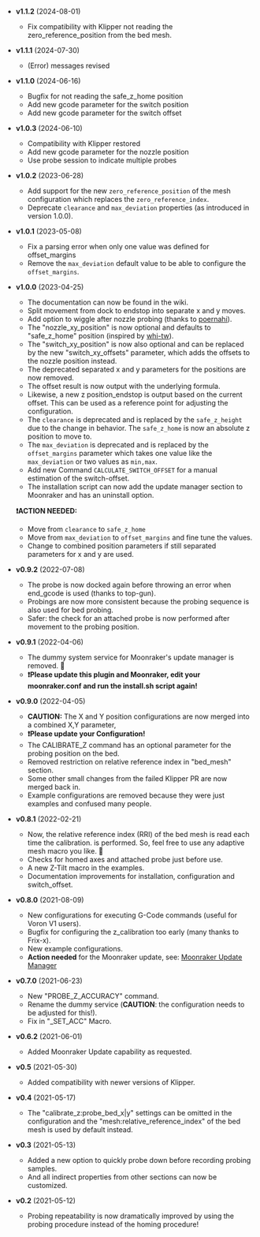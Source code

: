 - **v1.1.2** (2024-08-01)
  - Fix compatibility with Klipper not reading the zero_reference_position from the bed mesh.
- **v1.1.1** (2024-07-30)
  - (Error) messages revised
- **v1.1.0** (2024-06-16)
  - Bugfix for not reading the safe_z_home position
  - Add new gcode parameter for the switch position
  - Add new gcode parameter for the switch offset
- **v1.0.3** (2024-06-10)
  - Compatibility with Klipper restored
  - Add new gcode parameter for the nozzle position
  - Use probe session to indicate multiple probes
- **v1.0.2** (2023-06-28)
  - Add support for the new `zero_reference_position` of the mesh configuration
    which replaces the `zero_reference_index`.
  - Deprecate `clearance` and `max_deviation` properties (as introduced in version 1.0.0).
- **v1.0.1** (2023-05-08)
  - Fix a parsing error when only one value was defined for offset_margins
  - Remove the `max_deviation` default value to be able to configure the `offset_margins`.
- **v1.0.0** (2023-04-25)
  - The documentation can now be found in the wiki.
  - Split movement from dock to endstop into separate x and y moves.
  - Add option to wiggle after nozzle probing (thanks to [poernahi](https://github.com/poernahi)).
  - The "nozzle_xy_position" is now optional and defaults to "safe_z_home" position
    (inspired by [whi-tw](https://github.com/whi-tw)).
  - The "switch_xy_position" is now also optional and can be replaced by the new
    "switch_xy_offsets" parameter, which adds the offsets to the nozzle position instead.
  - The deprecated separated x and y parameters for the positions are now removed.
  - The offset result is now output with the underlying formula.
  - Likewise, a new z position_endstop is output based on the current offset. This can be used
    as a reference point for adjusting the configuration.
  - The `clearance` is deprecated and is replaced by the `safe_z_height` due to the change in
    behavior. The `safe_z_home` is now an absolute z position to move to.
  - The `max_deviation` is deprecated and is replaced by the `offset_margins` parameter which
    takes one value like the `max_deviation` or two values as `min,max`.
  - Add new Command `CALCULATE_SWITCH_OFFSET` for a manual estimation of the switch-offset.
  - The installation script can now add the update manager section to Moonraker and has an
    uninstall option.

  **:exclamation:ACTION NEEDED:**
  - Move from `clearance` to `safe_z_home`
  - Move from `max_deviation` to `offset_margins` and fine tune the values.
  - Change to combined position parameters if still separated parameters for x and y are used.
- **v0.9.2** (2022-07-08)
  - The probe is now docked again before throwing an error when end_gcode is used (thanks to top-gun).
  - Probings are now more consistent because the probing sequence is also used for bed probing.
  - Safer: the check for an attached probe is now performed after movement to the probing position.
- **v0.9.1** (2022-04-06)
  - The dummy system service for Moonraker's update manager is removed. :tada:
  - **:exclamation:Please update this plugin and Moonraker, edit your moonraker.conf and run
    the install.sh script again!**
- **v0.9.0** (2022-04-05)
  - **CAUTION:** The X and Y position configurations are now merged into a combined X,Y parameter,
  - **:exclamation:Please update your Configuration!**
  - The CALIBRATE_Z command has an optional parameter for the probing position on the bed.
  - Removed restriction on relative reference index in "bed_mesh" section.
  - Some other small changes from the failed Klipper PR are now merged back in.
  - Example configurations are removed because they were just examples and confused many people.
- **v0.8.1** (2022-02-21)
  - Now, the relative reference index (RRI) of the bed mesh is read each time the calibration.
    is performed. So, feel free to use any adaptive mesh macro you like. :tada:
  - Checks for homed axes and attached probe just before use.
  - A new Z-Tilt macro in the examples.
  - Documentation improvements for installation, configuration and switch_offset.
- **v0.8.0** (2021-08-09)
  - New configurations for executing G-Code commands (useful for Voron V1 users).
  - Bugfix for configuring the z_calibration too early (many thanks to Frix-x).
  - New example configurations.
  - **Action needed** for the Moonraker update, see: [Moonraker Update Manager](https://github.com/Bradford1040/klipper_z_calibration/wiki/How-To-Install-It#moonraker-update-manager)
- **v0.7.0** (2021-06-23)
  - New "PROBE_Z_ACCURACY" command.
  - Rename the dummy service (**CAUTION**: the configuration needs to be adjusted for this!).
  - Fix in "_SET_ACC" Macro.
- **v0.6.2** (2021-06-01)
  - Added Moonraker Update capability as requested.
- **v0.5** (2021-05-30)
  - Added compatibility with newer versions of Klipper.
- **v0.4** (2021-05-17)
  - The "calibrate_z:probe_bed_x|y" settings can be omitted in the configuration and the
  "mesh:relative_reference_index" of the bed mesh is used by default instead.
- **v0.3** (2021-05-13)
  - Added a new option to quickly probe down before recording probing samples.
  - And all indirect properties from other sections can now be customized.
- **v0.2** (2021-05-12)
  - Probing repeatability is now dramatically improved by using the probing
    procedure instead of the homing procedure!
